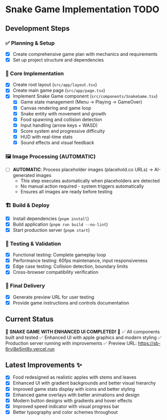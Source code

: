 # Snake Game Implementation TODO

## Development Steps

### ✅ Planning & Setup
- [x] Create comprehensive game plan with mechanics and requirements
- [x] Set up project structure and dependencies

### 🔨 Core Implementation
- [x] Create root layout (`src/app/layout.tsx`)
- [x] Create main game page (`src/app/page.tsx`) 
- [x] Implement Snake Game component (`src/components/SnakeGame.tsx`)
  - [x] Game state management (Menu → Playing → GameOver)
  - [x] Canvas rendering and game loop
  - [x] Snake entity with movement and growth
  - [x] Food spawning and collision detection
  - [x] Input handling (arrow keys + WASD)
  - [x] Score system and progressive difficulty
  - [x] HUD with real-time stats
  - [x] Sound effects and visual feedback

### 🖼️ Image Processing (AUTOMATIC)
- [ ] **AUTOMATIC**: Process placeholder images (placehold.co URLs) → AI-generated images
  - This step executes automatically when placeholders are detected
  - No manual action required - system triggers automatically
  - Ensures all images are ready before testing

### 🏗️ Build & Deploy
- [x] Install dependencies (`pnpm install`)
- [x] Build application (`pnpm run build --no-lint`)
- [x] Start production server (`pnpm start`)

### 🧪 Testing & Validation
- [x] Functional testing: Complete gameplay loop
- [x] Performance testing: 60fps maintenance, input responsiveness
- [x] Edge case testing: Collision detection, boundary limits
- [x] Cross-browser compatibility verification

### 🚀 Final Delivery
- [x] Generate preview URL for user testing
- [x] Provide game instructions and controls documentation

## Current Status
🎉 **SNAKE GAME WITH ENHANCED UI COMPLETED!** 🎉
✅ All components built and tested
✅ Enhanced UI with apple graphics and modern styling
✅ Production server running with improvements
✅ Preview URL: https://sb-6ryi8e5int8y.vercel.run

## Latest Improvements ✨
- [x] Food redesigned as realistic apples with stems and leaves
- [x] Enhanced UI with gradient backgrounds and better visual hierarchy
- [x] Improved game stats display with icons and better styling
- [x] Enhanced game overlays with better animations and design
- [x] Modern button designs with gradients and hover effects
- [x] Improved speed indicator with visual progress bar
- [x] Better typography and color schemes throughout